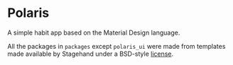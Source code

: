 # Polaris

A simple habit app based on the Material Design language.

All the packages in `packages` except `polaris_ui` were made from templates made available by Stagehand under a BSD-style
[license](https://github.com/dart-lang/stagehand/blob/master/LICENSE).
